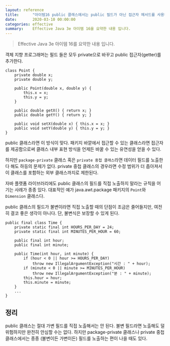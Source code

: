 ```yaml
---
layout: reference
title:      "아이템16 public 클래스에서는 public 필드가 아닌 접근자 메서드를 사용하라"
date:       2020-03-10 00:00:00
categories: effective
summary:    Effective Java 3e 아이템 16을 요약한 내용 입니다.
---
```


> Effective Java 3e 아이템 16를 요약한 내용 입니다.

객체 지향 프로그래머는 필드 들은 모두 private으로 바꾸고 public 접근자(getter)를 추가한다. 

    class Point {
    	private double x;
    	private double y;
    
    	public Point(double x, double y) {
    		this.x = x;
    		this.y = y;
    	}
    
    	public double getX() { return x; }
    	public double getY() { return y; }
    
    	public void setX(double x) { this.x = x; }
    	public void setY(double y) { this.y = y; }
    }

public 클래스라면 이 방식이 맞다. 패키지 바깥에서 접근할 수 있는 클래스라면 접근자를 제공함으로써 클래스 내부 표현 방식을 언제든 바꿀 수 있는 유연성을 얻을 수 있다. 

하지만 `package-private` 클래스 혹은 `private 중첩 클래스`라면 데이터 필드를 노출한다 해도 하등의 문제가 없다. private 중첩 클래스의 경우라면 수정 범위가 더 좁아져서 이 클래스를 포함하는 외부 클래스까지로 제한된다. 

자바 플랫폼 라이브러리에도 public 클래스의 필드를 직접 노출하지 말라는 규칙을 어기는 사례가 종종 있다. 대표적인 예가 java.awt.package 패키지의 `Point`와 `Dimension` 클래스다. 

public 클래스의 필드가 불변이라면 직접 노출할 때의 단점이 조금은 줄어들지만, 여전히 결코 좋은 생각이 아니다. 단, 불변식은 보장할 수 있게 된다. 

    public final class Time {
    	private static final int HOURS_PER_DAY = 24;
    	private static final int MINUTES_PER_HOUR = 60;
    
    	public final int hour;
    	public final int minute;
    
    	public Time(int hour, int minute) {
    		if (hour < 0 || hour >= HOURS_PER_DAY)
    			throw new IllegalArgumentException("시간 : " + hour);
    		if (minute < 0 || minute >= MINUTES_PER_HOUR)
    			throw new IllegalArgumentException("분 : " + minute);
    		this.hour = hour;
    		this.minute = minute;
    	}
    	...
    }

## 정리

public 클래스는 절대 가변 필드를 직접 노출해서는 안 된다. 불변 필드라면 노출해도 덜 위험하지만 완전히 안심할 수는 없다. 하지만 package-private 클래스나 private 중첩 클래스에서는 종종 (불변이든 가변이든) 필드를 노출하는 편이 나을 때도 있다.